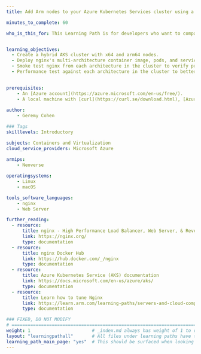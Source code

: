 ```yaml
---
title: Add Arm nodes to your Azure Kubernetes Services cluster using a multi-architecture nginx container image 

minutes_to_complete: 60

who_is_this_for: This Learning Path is for developers who want to compare the performance of x64 and arm64 deployments by running nginx on a hybrid Azure Kubernetes Service (AKS) cluster using nginx's multi-architecture container image.  Once you've seen how easy it is to add arm64 nodes to an existing cluster, you'll be ready to explore arm64-based nodes for other workloads in your environment.


learning_objectives:
  - Create a hybrid AKS cluster with x64 and arm64 nodes.
  - Deploy nginx's multi-architecture container image, pods, and services to the AKS cluster. 
  - Smoke test nginx from each architecture in the cluster to verify proper installation.
  - Performance test against each architecture in the cluster to better understand performance.
  

prerequisites:
    - An [Azure account](https://azure.microsoft.com/en-us/free/).
    - A local machine with [curl](https://curl.se/download.html), [Azure CLI](/install-guides/azure-cli/) and [kubectl](/install-guides/kubectl/) installed.
   
author:
    - Geremy Cohen

### Tags
skilllevels: Introductory

subjects: Containers and Virtualization
cloud_service_providers: Microsoft Azure
    
armips:
    - Neoverse

operatingsystems:
    - Linux
    - macOS

tools_software_languages:
    - nginx
    - Web Server

further_reading:
  - resource:
      title: nginx - High Performance Load Balancer, Web Server, & Reverse Proxy
      link: https://nginx.org/
      type: documentation
  - resource:
      title: nginx Docker Hub
      link: https://hub.docker.com/_/nginx
      type: documentation
  - resource:
      title: Azure Kubernetes Service (AKS) documentation
      link: https://docs.microsoft.com/en-us/azure/aks/
      type: documentation
  - resource:
      title: Learn how to tune Nginx
      link: https://learn.arm.com/learning-paths/servers-and-cloud-computing/nginx_tune/
      type: documentation

### FIXED, DO NOT MODIFY
# ================================================================================
weight: 1                       # _index.md always has weight of 1 to order correctly
layout: "learningpathall"       # All files under learning paths have this same wrapper
learning_path_main_page: "yes"  # This should be surfaced when looking for related content. Only set for _index.md of learning path content.
---
```

